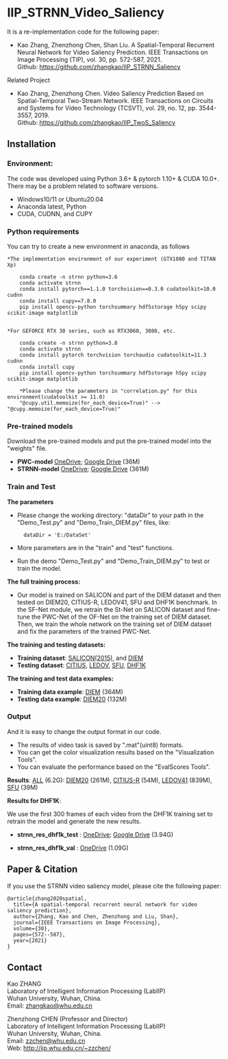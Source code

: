 # IIP_STRNN_Video_Saliency

It is a re-implementation code for the following paper: 

* Kao Zhang, Zhenzhong Chen, Shan Liu. A Spatial-Temporal Recurrent Neural Network for Video Saliency Prediction. IEEE Transactions on Image Processing (TIP), vol. 30, pp. 572-587, 2021. <br />
Github: https://github.com/zhangkao/IIP_STRNN_Saliency

Related Project

* Kao Zhang, Zhenzhong Chen. Video Saliency Prediction Based on Spatial-Temporal Two-Stream Network. IEEE Transactions on Circuits and Systems for Video Technology (TCSVT), vol. 29, no. 12, pp. 3544-3557, 2019. <br />
Github: https://github.com/zhangkao/IIP_TwoS_Saliency


## Installation 
### Environment:
The code was developed using Python 3.6+ & pytorch 1.10+ & CUDA 10.0+. There may be a problem related to software versions.
* Windows10/11 or Ubuntu20.04
* Anaconda latest, Python 
* CUDA, CUDNN, and CUPY

### Python requirements
You can try to create a new environment in anaconda, as follows

    *The implementation environment of our experiment (GTX1080 and TITAN Xp) 

        conda create -n strnn python=3.6
        conda activate strnn
        conda install pytorch==1.1.0 torchvision==0.3.0 cudatoolkit=10.0 cudnn
        conda install cupy==7.8.0 
        pip install opencv-python torchsummary hdf5storage h5py scipy scikit-image matplotlib
		

    *For GEFORCE RTX 30 series, such as RTX3060, 3080, etc.
        
        conda create -n strnn python=3.8
        conda activate strnn
        conda install pytorch torchvision torchaudio cudatoolkit=11.3 cudnn
        conda install cupy
        pip install opencv-python torchsummary hdf5storage h5py scipy scikit-image matplotlib

        *Please change the parameters in "correlation.py" for this environment(cudatoolkit >= 11.0)
        "@cupy.util.memoize(for_each_device=True)" --> "@cupy.memoize(for_each_device=True)"

### Pre-trained models
Download the pre-trained models and put the pre-trained model into the "weights" file.

* **PWC-model**
 [OneDrive](https://whueducn-my.sharepoint.com/:u:/g/personal/zhangkao_whu_edu_cn/EcXC4vlGlvBFmEb5TWDiJj4BKg9iLdKe6bEOPnTWikkp_w?e=a1bFnN);
 [Google Drive](https://drive.google.com/file/d/1-oi-rqrkLdvzVUaEtLn0c86XmpmJ9Gw2)
 (36M)
* **STRNN-model** 
[OneDrive](https://whueducn-my.sharepoint.com/:u:/g/personal/zhangkao_whu_edu_cn/ERc5CZfApppJk9lwcskAvs8BsTCD1YPDqH9JLiju5D9R5Q?e=TlK8qe);
[Google Drive](https://drive.google.com/file/d/1scBAo3UBWPe0q_NH2H1Eot_a12LE6ix5)
(361M)
         

### Train and Test

**The parameters**

* Please change the working directory: "dataDir" to your path in the "Demo_Test.py" and "Demo_Train_DIEM.py" files, like:

        dataDir = 'E:/DataSet'
        
* More parameters are in the "train" and "test" functions.
* Run the demo "Demo_Test.py" and "Demo_Train_DIEM.py" to test or train the model.

**The full training process:**

* Our model is trained on SALICON and part of the DIEM dataset and then tested on DIEM20, CITIUS-R, LEDOV41, SFU and DHF1K benchmark. In the SF-Net module, we retrain the St-Net on SALICON dataset and fine-tune the PWC-Net of the OF-Net on the training set of DIEM dataset. Then, we train the whole network on the training set of DIEM dataset and fix the parameters of the trained PWC-Net.


**The training and testing datasets:**

* **Training dataset**: 
[SALICON(2015)](http://salicon.net/), and 
[DIEM](https://thediemproject.wordpress.com/)
* **Testing dataset**: 
[CITIUS](https://wiki.citius.usc.es/aws-d:citius_video_database), 
[LEDOV](https://github.com/remega/LEDOV-eye-tracking-database), 
[SFU](http://www.sfu.ca/~ibajic/), 
[DHF1K](https://github.com/wenguanwang/DHF1K/)

**The training and test data examples:**
* **Training data example**: 
[DIEM](https://whueducn-my.sharepoint.com/:u:/g/personal/zhangkao_whu_edu_cn/EfPmbUU20fxPhQ8OMFbjbhABrtkgmnUhkRnCV-9b0TlXWQ?e=8uqlSM) (364M)
* **Testing data example**:
[DIEM20](https://whueducn-my.sharepoint.com/:u:/g/personal/zhangkao_whu_edu_cn/EQ7zlEj2sDVAryCN5olLKoIBEpG4wcpAuxNW-KrQEe6uIA?e=ewHiGz) (132M)




### Output
And it is easy to change the output format in our code.
* The results of video task is saved by ".mat"(uint8) formats.
* You can get the color visualization results based on the "Visualization Tools".
* You can evaluate the performance based on the "EvalScores Tools".


**Results**: [ALL](https://whueducn-my.sharepoint.com/:f:/g/personal/zhangkao_whu_edu_cn/Es2k8IqwSOBMs0jpKxDG8V4Bx49k3IP_r_B6ceRqgU16FQ?e=lzmwT3) (6.2G):
[DIEM20](https://whueducn-my.sharepoint.com/:u:/g/personal/zhangkao_whu_edu_cn/EeLxb5aqHg9DobSBDi2jizYBNw02Y-W-8eaUIPIkIvCcwg?e=7aW359) (261M),
[CITIUS-R](https://whueducn-my.sharepoint.com/:u:/g/personal/zhangkao_whu_edu_cn/Eaak96t4PH1KvGWRDHmwft8By9yQTL-TgUt1DyZ7GuJP4w?e=O11DeY) (54M), 
[LEDOV41](https://whueducn-my.sharepoint.com/:u:/g/personal/zhangkao_whu_edu_cn/EUcrQQuut2FIuLDwnHv4K9MB0Ut-_NFWlHVaayCoeiKnDA?e=cRtyZv) (839M), 
[SFU](https://whueducn-my.sharepoint.com/:u:/g/personal/zhangkao_whu_edu_cn/EchdaLI1cOlMu83tDZ5tHDIBtCUmwAIP0uSmwntffcncPA?e=USeWcC) (39M)




**Results for DHF1K**: 

We use the first 300 frames of each video from the DHF1K training set to retrain the model and generate the new results.

* **strnn_res_dhf1k_test** : 
[OneDrive](https://whueducn-my.sharepoint.com/:u:/g/personal/zhangkao_whu_edu_cn/EWb98WMO7bZGt-bq9AOnkM4BEWsC7_cm4gEuYDCrJnk22Q?e=J7havj); 
[Google Drive](https://drive.google.com/file/d/1mfV5WXkPECLDfMvBoRoaCV6GYluyBzmW)
(3.94G)<br />

* **strnn_res_dhf1k_val** : 
[OneDrive](https://whueducn-my.sharepoint.com/:u:/g/personal/zhangkao_whu_edu_cn/ESD48TTUxHhDkzF-XxvgDgcBfQ5-IbZk9RRdHWOFUVE6MA?e=gGghd6) (1.09G)<br />



## Paper & Citation

If you use the STRNN video saliency model, please cite the following paper: 
```
@article{zhang2020spatial,
  title={A spatial-temporal recurrent neural network for video saliency prediction},
  author={Zhang, Kao and Chen, Zhenzhong and Liu, Shan},
  journal={IEEE Transactions on Image Processing},
  volume={30},
  pages={572--587},
  year={2021}
}
```

## Contact
Kao ZHANG  <br />
Laboratory of Intelligent Information Processing (LabIIP)  <br />
Wuhan University, Wuhan, China.  <br />
Email: zhangkao@whu.edu.cn  <br />

Zhenzhong CHEN (Professor and Director) <br />
Laboratory of Intelligent Information Processing (LabIIP)  <br />
Wuhan University, Wuhan, China.  <br />
Email: zzchen@whu.edu.cn  <br />
Web: http://iip.whu.edu.cn/~zzchen/  <br />